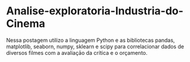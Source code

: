 # Analise-exploratoria-Industria-do-Cinema
Nessa postagem utilizo a linguagem Python e as bibliotecas pandas, matplotlib, seaborn, numpy, sklearn e scipy para correlacionar dados de diversos filmes com a avaliaçāo da crítica e o orçamento.
